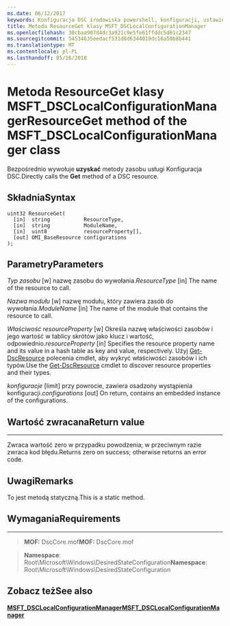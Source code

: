 ```yaml
---
ms.date: 06/12/2017
keywords: Konfiguracja DSC środowiska powershell, konfiguracji, ustawienia
title: Metoda ResourceGet klasy MSFT_DSCLocalConfigurationManager
ms.openlocfilehash: 30cbaa907d4dc3a921c9e5fe61ffddc5d61c2347
ms.sourcegitcommit: 54534635eedacf531d8d6344019dc16a50b8b441
ms.translationtype: MT
ms.contentlocale: pl-PL
ms.lasthandoff: 05/16/2018
---
```

# <a name="resourceget-method-of-the-msftdsclocalconfigurationmanager-class"></a><span data-ttu-id="8bf94-103">Metoda ResourceGet klasy MSFT_DSCLocalConfigurationManager</span><span class="sxs-lookup"><span data-stu-id="8bf94-103">ResourceGet method of the MSFT_DSCLocalConfigurationManager class</span></span>

<span data-ttu-id="8bf94-104">Bezpośrednio wywołuje **uzyskać** metody zasobu usługi Konfiguracja DSC.</span><span class="sxs-lookup"><span data-stu-id="8bf94-104">Directly calls the **Get** method of a DSC resource.</span></span>

<a name="syntax"></a><span data-ttu-id="8bf94-105">Składnia</span><span class="sxs-lookup"><span data-stu-id="8bf94-105">Syntax</span></span>
------

```mof
uint32 ResourceGet(
  [in]  string           ResourceType,
  [in]  string           ModuleName,
  [in]  uint8            resourceProperty[],
  [out] OMI_BaseResource configurations
);
```

<a name="parameters"></a><span data-ttu-id="8bf94-106">Parametry</span><span class="sxs-lookup"><span data-stu-id="8bf94-106">Parameters</span></span>
----------

<span data-ttu-id="8bf94-107">*Typ zasobu* \[w\] nazwę zasobu do wywołania.</span><span class="sxs-lookup"><span data-stu-id="8bf94-107">*ResourceType* \[in\] The name of the resource to call.</span></span>

<span data-ttu-id="8bf94-108">*Nazwa modułu* \[w\] nazwę modułu, który zawiera zasób do wywołania.</span><span class="sxs-lookup"><span data-stu-id="8bf94-108">*ModuleName* \[in\] The name of the module that contains the resource to call.</span></span>

<span data-ttu-id="8bf94-109">*Właściwość resourceProperty* \[w\] Określa nazwę właściwości zasobów i jego wartość w tablicy skrótów jako klucz i wartość, odpowiednio.</span><span class="sxs-lookup"><span data-stu-id="8bf94-109">*resourceProperty* \[in\] Specifies the resource property name and its value in a hash table as key and value, respectively.</span></span> <span data-ttu-id="8bf94-110">Użyj [Get-DscResource](https://technet.microsoft.com/library/dn521625.aspx) polecenia cmdlet, aby wykryć właściwości zasobów i ich typów.</span><span class="sxs-lookup"><span data-stu-id="8bf94-110">Use the [Get-DscResource](https://technet.microsoft.com/library/dn521625.aspx) cmdlet to discover resource properties and their types.</span></span>

<span data-ttu-id="8bf94-111">*konfiguracje* \[limit\] przy powrocie, zawiera osadzony wystąpienia konfiguracji.</span><span class="sxs-lookup"><span data-stu-id="8bf94-111">*configurations* \[out\] On return, contains an embedded instance of the configurations.</span></span>

## <a name="return-value"></a><span data-ttu-id="8bf94-112">Wartość zwracana</span><span class="sxs-lookup"><span data-stu-id="8bf94-112">Return value</span></span>
------------

<span data-ttu-id="8bf94-113">Zwraca wartość zero w przypadku powodzenia; w przeciwnym razie zwraca kod błędu.</span><span class="sxs-lookup"><span data-stu-id="8bf94-113">Returns zero on success; otherwise returns an error code.</span></span>

## <a name="remarks"></a><span data-ttu-id="8bf94-114">Uwagi</span><span class="sxs-lookup"><span data-stu-id="8bf94-114">Remarks</span></span>

<span data-ttu-id="8bf94-115">To jest metodą statyczną.</span><span class="sxs-lookup"><span data-stu-id="8bf94-115">This is a static method.</span></span>

## <a name="requirements"></a><span data-ttu-id="8bf94-116">Wymagania</span><span class="sxs-lookup"><span data-stu-id="8bf94-116">Requirements</span></span>
------------
><span data-ttu-id="8bf94-117">**MOF:** DscCore.mof</span><span class="sxs-lookup"><span data-stu-id="8bf94-117">**MOF:** DscCore.mof</span></span>

><span data-ttu-id="8bf94-118">**Namespace**: Root\Microsoft\Windows\DesiredStateConfiguration</span><span class="sxs-lookup"><span data-stu-id="8bf94-118">**Namespace**: Root\Microsoft\Windows\DesiredStateConfiguration</span></span>


## <a name="see-also"></a><span data-ttu-id="8bf94-119">Zobacz też</span><span class="sxs-lookup"><span data-stu-id="8bf94-119">See also</span></span>


[<span data-ttu-id="8bf94-120">**MSFT_DSCLocalConfigurationManager**</span><span class="sxs-lookup"><span data-stu-id="8bf94-120">**MSFT_DSCLocalConfigurationManager**</span></span>](msft-dsclocalconfigurationmanager.md)